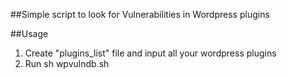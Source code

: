 
##Simple script to look for Vulnerabilities in Wordpress plugins

##Usage

1. Create "plugins_list" file and input all your wordpress plugins
2. Run sh wpvulndb.sh

